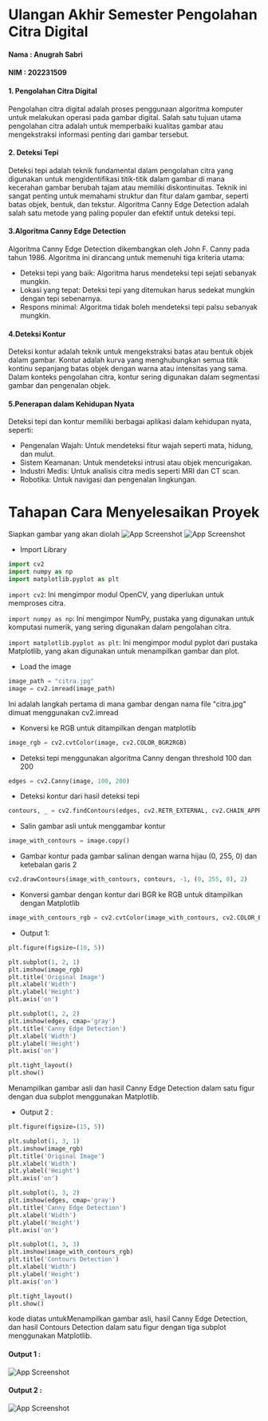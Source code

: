 
# Ulangan Akhir Semester Pengolahan Citra Digital
#### Nama : Anugrah Sabri
#### NIM  : 202231509
#### 1. Pengolahan Citra Digital
Pengolahan citra digital adalah proses penggunaan algoritma komputer untuk melakukan operasi pada gambar digital. Salah satu tujuan utama pengolahan citra adalah untuk memperbaiki kualitas gambar atau mengekstraksi informasi penting dari gambar tersebut.

#### 2. Deteksi Tepi
Deteksi tepi adalah teknik fundamental dalam pengolahan citra yang digunakan untuk mengidentifikasi titik-titik dalam gambar di mana kecerahan gambar berubah tajam atau memiliki diskontinuitas. Teknik ini sangat penting untuk memahami struktur dan fitur dalam gambar, seperti batas objek, bentuk, dan tekstur. Algoritma Canny Edge Detection adalah salah satu metode yang paling populer dan efektif untuk deteksi tepi.

#### 3.Algoritma Canny Edge Detection
Algoritma Canny Edge Detection dikembangkan oleh John F. Canny pada tahun 1986. Algoritma ini dirancang untuk memenuhi tiga kriteria utama:

* Deteksi tepi yang baik: Algoritma harus mendeteksi tepi sejati sebanyak mungkin.
* Lokasi yang tepat: Deteksi tepi yang ditemukan harus sedekat mungkin dengan tepi sebenarnya.
* Respons minimal: Algoritma tidak boleh mendeteksi tepi palsu sebanyak mungkin.

#### 4.Deteksi Kontur
Deteksi kontur adalah teknik untuk mengekstraksi batas atau bentuk objek dalam gambar. Kontur adalah kurva yang menghubungkan semua titik kontinu sepanjang batas objek dengan warna atau intensitas yang sama. Dalam konteks pengolahan citra, kontur sering digunakan dalam segmentasi gambar dan pengenalan objek.

#### 5.Penerapan dalam Kehidupan Nyata
Deteksi tepi dan kontur memiliki berbagai aplikasi dalam kehidupan nyata, seperti:

* Pengenalan Wajah: Untuk mendeteksi fitur wajah seperti mata, hidung, dan mulut.
* Sistem Keamanan: Untuk mendeteksi intrusi atau objek mencurigakan.
* Industri Medis: Untuk analisis citra medis seperti MRI dan CT scan.
* Robotika: Untuk navigasi dan pengenalan lingkungan.

# Tahapan Cara Menyelesaikan Proyek
Siapkan gambar yang akan diolah
![App Screenshot](./Screenshots/citra.JPEG)
![App Screenshot](./Screenshots/ket.JPEG)

* Import Library
``` python
import cv2 
import numpy as np
import matplotlib.pyplot as plt 
``` 

`import cv2`: Ini mengimpor modul OpenCV, yang diperlukan untuk memproses citra.

`import numpy as np`: Ini mengimpor NumPy, pustaka yang digunakan untuk komputasi numerik, yang sering digunakan dalam pengolahan citra.

`import matplotlib.pyplot as plt`: Ini mengimpor modul pyplot dari pustaka Matplotlib, yang akan digunakan untuk menampilkan gambar dan plot.

* Load the image

```python
image_path = "citra.jpg" 
image = cv2.imread(image_path)
```
Ini adalah langkah pertama di mana gambar dengan nama file "citra.jpg" dimuat menggunakan cv2.imread

* Konversi ke RGB untuk ditampilkan dengan matplotlib

```python
image_rgb = cv2.cvtColor(image, cv2.COLOR_BGR2RGB) 
```


* Deteksi tepi menggunakan algoritma Canny dengan threshold 100 dan 200
```python
edges = cv2.Canny(image, 100, 200)
```


* Deteksi kontur dari hasil deteksi tepi
```python
contours, _ = cv2.findContours(edges, cv2.RETR_EXTERNAL, cv2.CHAIN_APPROX_SIMPLE)
```

*  Salin gambar asli untuk menggambar kontur
```python
image_with_contours = image.copy()
```

*  Gambar kontur pada gambar salinan dengan warna hijau (0, 255, 0) dan ketebalan garis 2
```python
cv2.drawContours(image_with_contours, contours, -1, (0, 255, 0), 2)
```


* Konversi gambar dengan kontur dari BGR ke RGB untuk ditampilkan dengan Matplotlib
 ``` python
 image_with_contours_rgb = cv2.cvtColor(image_with_contours, cv2.COLOR_BGR2RGB)
```


* Output 1: 

```python
plt.figure(figsize=(10, 5))

plt.subplot(1, 2, 1)
plt.imshow(image_rgb)
plt.title('Original Image')
plt.xlabel('Width')
plt.ylabel('Height')
plt.axis('on')

plt.subplot(1, 2, 2)
plt.imshow(edges, cmap='gray')
plt.title('Canny Edge Detection')
plt.xlabel('Width')
plt.ylabel('Height')
plt.axis('on')

plt.tight_layout()
plt.show()
```
Menampilkan gambar asli dan hasil Canny Edge Detection dalam satu figur dengan dua subplot menggunakan Matplotlib.

* Output 2 : 

```python
plt.figure(figsize=(15, 5))

plt.subplot(1, 3, 1)
plt.imshow(image_rgb)
plt.title('Original Image')
plt.xlabel('Width')
plt.ylabel('Height')
plt.axis('on')

plt.subplot(1, 3, 2)
plt.imshow(edges, cmap='gray')
plt.title('Canny Edge Detection')
plt.xlabel('Width')
plt.ylabel('Height')
plt.axis('on')

plt.subplot(1, 3, 3)
plt.imshow(image_with_contours_rgb)
plt.title('Contours Detection')
plt.xlabel('Width')
plt.ylabel('Height')
plt.axis('on')

plt.tight_layout()
plt.show()

```
kode diatas untukMenampilkan gambar asli, hasil Canny Edge Detection, dan hasil Contours Detection dalam satu figur dengan tiga subplot menggunakan Matplotlib.

#### Output 1 :
![App Screenshot](./Screenshots/pic1.JPG)
#### Output 2 : 
![App Screenshot](./Screenshots/pic2.JPG)





